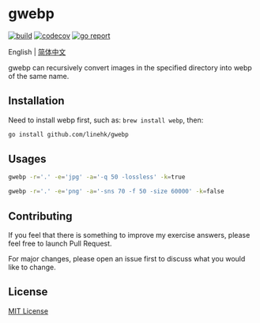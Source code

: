 # gwebp

[![build](https://github.com/linehk/gwebp/actions/workflows/build.yml/badge.svg "build")](https://github.com/linehk/gwebp/actions)
[![codecov](https://codecov.io/gh/linehk/gwebp/graph/badge.svg "codecov")](https://codecov.io/gh/linehk/gwebp)
[![go report](https://goreportcard.com/badge/github.com/linehk/gwebp "go report")](https://goreportcard.com/report/github.com/linehk/gwebp)

English | [简体中文](./README-zh.md "简体中文")

gwebp can recursively convert images in the specified directory into webp of the same name.

## Installation

Need to install webp first, such as: `brew install webp`, then:

```bash
go install github.com/linehk/gwebp
```

## Usages

```bash
gwebp -r='.' -e='jpg' -a='-q 50 -lossless' -k=true
```

```bash
gwebp -r='.' -e='png' -a='-sns 70 -f 50 -size 60000' -k=false
```

## Contributing

If you feel that there is something to improve my exercise answers, please feel free to launch Pull Request.

For major changes, please open an issue first to discuss what you would like to change.

## License

[MIT License](./LICENSE "MIT License")